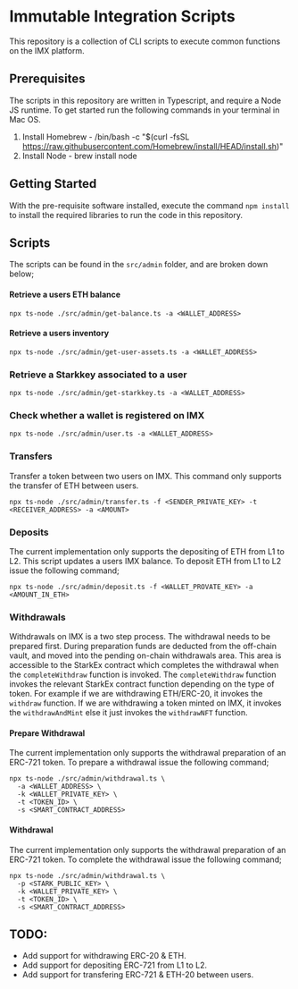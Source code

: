 # Immutable Integration Scripts

This repository is a collection of CLI scripts to execute common functions on the IMX platform.

## Prerequisites

The scripts in this repository are written in Typescript, and require a Node JS runtime. To get started run
the following commands in your terminal in Mac OS.

1. Install Homebrew - /bin/bash -c "$(curl -fsSL https://raw.githubusercontent.com/Homebrew/install/HEAD/install.sh)"
2. Install Node - brew install node

## Getting Started

With the pre-requisite software installed, execute the command `npm install` to install the required libraries to
run the code in this repository.

## Scripts

The scripts can be found in the `src/admin` folder, and are broken down below;

#### Retrieve a users ETH balance

```
npx ts-node ./src/admin/get-balance.ts -a <WALLET_ADDRESS>
```

#### Retrieve a users inventory

```
npx ts-node ./src/admin/get-user-assets.ts -a <WALLET_ADDRESS>
```

### Retrieve a Starkkey associated to a user

```
npx ts-node ./src/admin/get-starkkey.ts -a <WALLET_ADDRESS>
```

### Check whether a wallet is registered on IMX

```
npx ts-node ./src/admin/user.ts -a <WALLET_ADDRESS>
```

### Transfers

Transfer a token between two users on IMX. This command only supports the transfer of ETH between
users.

```
npx ts-node ./src/admin/transfer.ts -f <SENDER_PRIVATE_KEY> -t <RECEIVER_ADDRESS> -a <AMOUNT>
```

### Deposits

The current implementation only supports the depositing of ETH from L1 to L2.
This script updates a users IMX balance. To deposit ETH from L1 to L2 issue the following command;

```
npx ts-node ./src/admin/deposit.ts -f <WALLET_PROVATE_KEY> -a <AMOUNT_IN_ETH>
```

### Withdrawals

Withdrawals on IMX is a two step process. The withdrawal needs to be prepared first. During preparation funds are deducted from the off-chain vault, and moved into the pending on-chain withdrawals area. This area is accessible to the StarkEx contract which completes the withdrawal when the `completeWithdraw` function is invoked. The `completeWithdraw` function invokes the relevant StarkEx contract function depending on the type of token. For example if we are withdrawing ETH/ERC-20, it invokes the `withdraw` function. If we are withdrawing a token minted on IMX, it invokes the `withdrawAndMint` else it just invokes the `withdrawNFT` function.

#### Prepare Withdrawal

The current implementation only supports the withdrawal preparation of an ERC-721 token.
To prepare a withdrawal issue the following command;

```
npx ts-node ./src/admin/withdrawal.ts \
  -a <WALLET_ADDRESS> \
  -k <WALLET_PRIVATE_KEY> \
  -t <TOKEN_ID> \
  -s <SMART_CONTRACT_ADDRESS>
```

#### Withdrawal

The current implementation only supports the withdrawal preparation of an ERC-721 token.
To complete the withdrawal issue the following command;

```
npx ts-node ./src/admin/withdrawal.ts \
  -p <STARK_PUBLIC_KEY> \
  -k <WALLET_PRIVATE_KEY> \
  -t <TOKEN_ID> \
  -s <SMART_CONTRACT_ADDRESS>
```

## TODO:

* Add support for withdrawing ERC-20 & ETH.
* Add support for depositing ERC-721 from L1 to L2.
* Add support for transfering ERC-721 & ETH-20 between users.